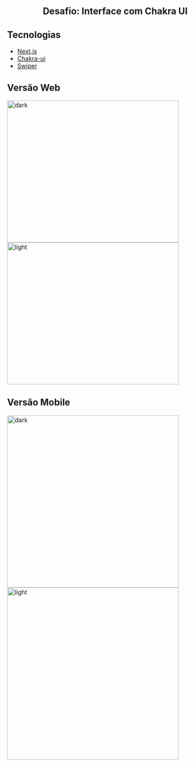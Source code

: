 <h2 align="center">Desafio: Interface com Chakra UI</h2>

## Tecnologias
- [Next.js](https://nextjs.org/)
- [Chakra-ui](https://chakra-ui.com/)
- [Swiper](https://swiperjs.com)


## Versão Web
<p>
  <img alt="dark" width="400px" height="330px" src="https://github.com/juliannelicon/ignite-desafio-reactjs-worldtrip/blob/master/public/pages/web-home.png" />

  <img alt="light" width="400px" height="330px" src="https://github.com/juliannelicon/ignite-desafio-reactjs-worldtrip/blob/master/public/pages/web-continent.png" />
<p>

## Versão Mobile
<p>
  <img alt="dark" height="400px" src="https://github.com/juliannelicon/ignite-desafio-reactjs-worldtrip/blob/master/public/pages/mobile-home.png" />

  <img alt="light" height="400px" src="https://github.com/juliannelicon/ignite-desafio-reactjs-worldtrip/blob/master/public/pages/mobile-continent.png" />
<p>


